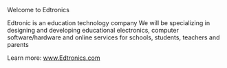   

 Welcome to Edtronics 

 Edtronic is an education technology company We will be specializing in designing and developing 
 educational electronics, computer software/hardware and online services for schools, students, teachers and parents


Learn more: www.Edtronics.com